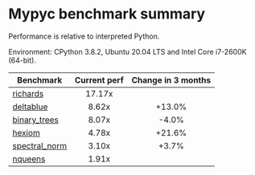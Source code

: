 # Mypyc benchmark summary

Performance is relative to interpreted Python.

Environment: CPython 3.8.2, Ubuntu 20.04 LTS and Intel Core i7-2600K (64-bit).

| Benchmark | Current perf | Change in 3 months |
| --- | :---: | :---: |
| [richards](benchmarks/richards.md) | 17.17x |  |
| [deltablue](benchmarks/deltablue.md) | 8.62x | +13.0% |
| [binary_trees](benchmarks/binary_trees.md) | 8.07x | -4.0% |
| [hexiom](benchmarks/hexiom.md) | 4.78x | +21.6% |
| [spectral_norm](benchmarks/spectral_norm.md) | 3.10x | +3.7% |
| [nqueens](benchmarks/nqueens.md) | 1.91x |  |
